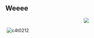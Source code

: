 ## Weeee

<div align="center">
  <img src=https://raw.githubusercontent.com/c4t0212/c4t0212/gh-pages/github-contribution-grid-snake-dark.svg> </img>
</div>

<p>&nbsp;<img align="center" src="https://github-readme-stats.vercel.app/api?username=c4t0212&show_icons=true&locale=en" alt="c4t0212" /></p>
